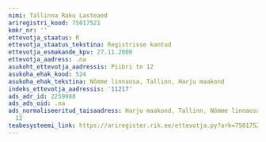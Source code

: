 ```yaml
---
nimi: Tallinna Raku Lasteaed
ariregistri_kood: 75017521
kmkr_nr: ''
ettevotja_staatus: R
ettevotja_staatus_tekstina: Registrisse kantud
ettevotja_esmakande_kpv: 27.11.2000
ettevotja_aadress: .na
asukoht_ettevotja_aadressis: Piibri tn 12
asukoha_ehak_kood: 524
asukoha_ehak_tekstina: Nõmme linnaosa, Tallinn, Harju maakond
indeks_ettevotja_aadressis: '11217'
ads_adr_id: 2259988
ads_ads_oid: .na
ads_normaliseeritud_taisaadress: Harju maakond, Tallinn, Nõmme linnaosa, Piibri tn
  12
teabesysteemi_link: https://ariregister.rik.ee/ettevotja.py?ark=75017521&ref=rekvisiidid
---
```

